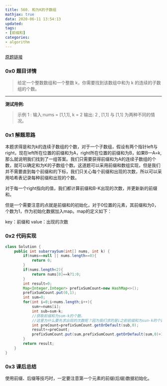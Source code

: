 ```yaml
---
title: 560. 和为K的子数组
mathjax: true
data: 2020-06-11 13:54:13
updated:
tags:
- [前缀和]
categories:
- algorithm
---
```


[原题链接](https://leetcode-cn.com/problems/subarray-sum-equals-k/)

### 0x0 题目详情

>给定一个整数数组和一个整数 k，你需要找到该数组中和为 k 的连续的子数组的个数。

---

**测试用例:**

>示例 1 :
输入:nums = [1,1,1], k = 2
输出: 2 , [1,1] 与 [1,1] 为两种不同的情况。

### 0x1 解题思路

本题求得是和为k的连续子数组的个数，对于一个子数组，假设有两个指针left与right，现在left所在位置的前缀和为A，right所在位置的前缀和为B，如果B—A=k,那么就说明我们找到了一组答案。我们只需要获得前缀和为A的连续子数组的个数，就可以确定和为K的子数组个数。这道题可以采用前缀和数组实现，但是我们并不需要直到每个前缀和的下标，我们只关心每个前缀和出现的次数，所以可以采用哈希表记录每种前缀和出现的个数。

对于每一个right指向的值，我们都计算前缀和B-K出现的次数，并更新新的前缀和。

但是一个需要注意的点就是前缀和的初始化，对于0位置的元素，其前缀和为0，个数为1，作为初始化数据加入map。map的定义如下：

key：前缀和
value：出现的次数

### 0x2 代码实现

``` java
class Solution {
    public int subarraySum(int[] nums, int k) {
        if(nums==null || nums.length==0){
            return 0;
        }
        if(nums.length<2){
            return nums[0]==k?1:0;
        }
        int result=0;
        Map<Integer,Integer> prefixSumCount=new HashMap<>();
        prefixSumCount.put(0,1);
        int sum=0;
        for(int i=0;i<nums.length;i++){
            sum+=nums[i];
            int sub=sum-k;
            //获取前缀和为sum-k的个数，
            //这里为什么要先求出现的次数呢？因为我们求的是i之前前缀和为sun-k的个数，不包括i，一旦先更新，就会提前把包含i的前缀和加入map，，如果k=0，就会污染了原来的数据
            int preCount=prefixSumCount.getOrDefault(sub,0);
            result+=preCount;
            prefixSumCount.put(sum,prefixSumCount.getOrDefault(sum,0)+1);
        }
        return result;
    }
}

```

### 0x3 课后总结

使用前缀、后缀等技巧时，一定要注意第一个元素的前缀(后缀)数据初始化。